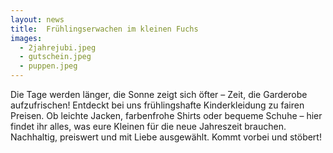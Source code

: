 ```yaml
---
layout: news
title:  Frühlingserwachen im kleinen Fuchs
images:
  - 2jahrejubi.jpeg
  - gutschein.jpeg
  - puppen.jpeg
---
```


Die Tage werden länger, die Sonne zeigt sich öfter – Zeit, 
die Garderobe aufzufrischen! Entdeckt bei uns frühlingshafte Kinderkleidung zu fairen Preisen. 
Ob leichte Jacken, farbenfrohe Shirts oder bequeme Schuhe – hier findet ihr alles, 
was eure Kleinen für die neue Jahreszeit brauchen. Nachhaltig, 
preiswert und mit Liebe ausgewählt. Kommt vorbei und stöbert!
